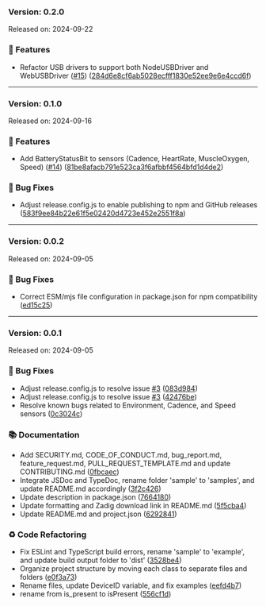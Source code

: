 ### Version: 0.2.0

Released on: 2024-09-22

### 🚀 Features

-   Refactor USB drivers to support both NodeUSBDriver and WebUSBDriver ([#15](https://github.com/Benjamin-Stefan/ant-plus-next/issues/15)) ([284d6e8cf6ab5028ecfff1830e52ee9e6e4ccd6f](/commit/284d6e8cf6ab5028ecfff1830e52ee9e6e4ccd6f))

---

### Version: 0.1.0

Released on: 2024-09-16

### 🚀 Features

-   Add BatteryStatusBit to sensors (Cadence, HeartRate, MuscleOxygen, Speed) ([#14](https://github.com/Benjamin-Stefan/ant-plus-next/issues/14)) ([81be8afacb791e523ca3f6afbbf4564bfd1d4de2](/commit/81be8afacb791e523ca3f6afbbf4564bfd1d4de2))

### 🐛 Bug Fixes

-   Adjust release.config.js to enable publishing to npm and GitHub releases ([583f9ee84b22e61f5e02420d4723e452e2551f8a](/commit/583f9ee84b22e61f5e02420d4723e452e2551f8a))

---

### Version: 0.0.2

Released on: 2024-09-05

### 🐛 Bug Fixes

-   Correct ESM/mjs file configuration in package.json for npm compatibility ([ed15c25](https://github.com/Benjamin-Stefan/ant-plus-next/commit/ed15c251ae3255b471e6722f61850380751563a3))

---

### Version: 0.0.1

Released on: 2024-09-05

### 🐛 Bug Fixes

-   Adjust release.config.js to resolve issue [#3](https://github.com/Benjamin-Stefan/ant-plus-next/issues/3) ([083d984](https://github.com/Benjamin-Stefan/ant-plus-next/commit/083d98409f168b0c6f07425bcb1f938d7b263e2e))
-   Adjust release.config.js to resolve issue [#3](https://github.com/Benjamin-Stefan/ant-plus-next/issues/3) ([42476be](https://github.com/Benjamin-Stefan/ant-plus-next/commit/42476beb92c6e5b4afd49bd00838052776547807))
-   Resolve known bugs related to Environment, Cadence, and Speed sensors ([0c3024c](https://github.com/Benjamin-Stefan/ant-plus-next/commit/0c3024c73786829afa078162a5fb2533a2adcb61))

### 📚 Documentation

-   Add SECURITY.md, CODE_OF_CONDUCT.md, bug_report.md, feature_request.md, PULL_REQUEST_TEMPLATE.md and update CONTRIBUTING.md ([0fbcaec](https://github.com/Benjamin-Stefan/ant-plus-next/commit/0fbcaec72597cb6147257b81e907e41207e7f081))
-   Integrate JSDoc and TypeDoc, rename folder 'sample' to 'samples', and update README.md accordingly ([3f2c426](https://github.com/Benjamin-Stefan/ant-plus-next/commit/3f2c42612acac0713d0a59c70466d533ed8802ae))
-   Update description in package.json ([7664180](https://github.com/Benjamin-Stefan/ant-plus-next/commit/7664180c9727c6303bc7d173b8da83ce7a822d5c))
-   Update formatting and Zadig download link in README.md ([5f5cba4](https://github.com/Benjamin-Stefan/ant-plus-next/commit/5f5cba4a7136a3ef8506d681eeb49a60fa97ce1a))
-   Update README.md and project.json ([6292841](https://github.com/Benjamin-Stefan/ant-plus-next/commit/6292841f4643dd3c868c574cd12f32267e1e75e3))

### ♻️ Code Refactoring

-   Fix ESLint and TypeScript build errors, rename 'sample' to 'example', and update build output folder to 'dist' ([3528be4](https://github.com/Benjamin-Stefan/ant-plus-next/commit/3528be424b9ce92eca1d86ab49a4ca19250e0cd2))
-   Organize project structure by moving each class to separate files and folders ([e0f3a73](https://github.com/Benjamin-Stefan/ant-plus-next/commit/e0f3a733a6ff156f28ab296a42f3ae4e8f9f3783))
-   Rename files, update DeviceID variable, and fix examples ([eefd4b7](https://github.com/Benjamin-Stefan/ant-plus-next/commit/eefd4b760ad2874da7f5025aeadaacef453b180e))
-   rename from is_present to isPresent ([556cf1d](https://github.com/Benjamin-Stefan/ant-plus-next/commit/556cf1d98e502b8e236999c550b7521aba503e7c))
